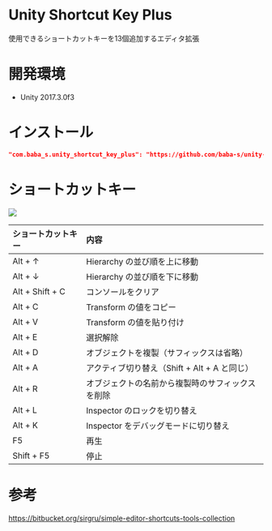 # Unity Shortcut Key Plus

使用できるショートカットキーを13個追加するエディタ拡張

# 開発環境

- Unity 2017.3.0f3

# インストール

```json
"com.baba_s.unity_shortcut_key_plus": "https://github.com/baba-s/unity-shortcut-key-plus.git",
```

# ショートカットキー

![](https://cdn-ak.f.st-hatena.com/images/fotolife/b/baba_s/20180321/20180321143821.png)

|ショートカットキー|内容|
|:--|:--|
|Alt + ↑|Hierarchy の並び順を上に移動|
|Alt + ↓|Hierarchy の並び順を下に移動|
|Alt + Shift + C|コンソールをクリア|
|Alt + C|Transform の値をコピー|
|Alt + V|Transform の値を貼り付け|
|Alt + E|選択解除|
|Alt + D|オブジェクトを複製（サフィックスは省略）|
|Alt + A|アクティブ切り替え（Shift + Alt + A と同じ）|
|Alt + R|オブジェクトの名前から複製時のサフィックスを削除|
|Alt + L|Inspector のロックを切り替え|
|Alt + K|Inspector をデバッグモードに切り替え|
|F5|再生|
|Shift + F5|停止|

# 参考

https://bitbucket.org/sirgru/simple-editor-shortcuts-tools-collection

